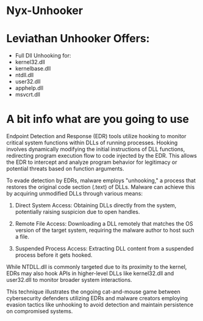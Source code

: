 # Nyx-Unhooker

# Leviathan Unhooker Offers:
- Full Dll Unhooking for:
- kernel32.dll
- kernelbase.dll
- ntdll.dll
- user32.dll
- apphelp.dll
- msvcrt.dll

# A bit info what are you going to use

Endpoint Detection and Response (EDR) tools utilize hooking to monitor critical system functions within DLLs of running processes. Hooking involves dynamically modifying the initial instructions of DLL functions, redirecting program execution flow to code injected by the EDR. This allows the EDR to intercept and analyze program behavior for legitimacy or potential threats based on function arguments.

To evade detection by EDRs, malware employs "unhooking," a process that restores the original code section (.text) of DLLs. Malware can achieve this by acquiring unmodified DLLs through various means:

1. Direct System Access: Obtaining DLLs directly from the system, potentially raising suspicion due to open handles.

2. Remote File Access: Downloading a DLL remotely that matches the OS version of the target system, requiring the malware author to host such a file.

3. Suspended Process Access: Extracting DLL content from a suspended process before it gets hooked.

While NTDLL.dll is commonly targeted due to its proximity to the kernel, EDRs may also hook APIs in higher-level DLLs like kernel32.dll and user32.dll to monitor broader system interactions.

This technique illustrates the ongoing cat-and-mouse game between cybersecurity defenders utilizing EDRs and malware creators employing evasion tactics like unhooking to avoid detection and maintain persistence on compromised systems.
